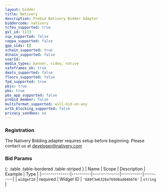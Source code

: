 ```yaml
---
layout: bidder
title: Nativery
description: Prebid Nativery Bidder Adapter
biddercode: nativery
tcfeu_supported: true
gvl_id: 1133
usp_supported: false
coppa_supported: false
gpp_sids: []
schain_supported: true
dchain_supported: false
userId:
media_types: banner, video, native
safeframes_ok: true
deals_supported: false
floors_supported: false
fpd_supported: true
pbjs: true
pbs: true
pbs_app_supported: false
prebid_member: false
multiformat_supported: will-bid-on-any
ortb_blocking_supported: false
privacy_sandbox: no
---
```


### Registration

The Nativery Bidding adapter requires setup before beginning. Please contact us at <developer@nativery.com>

### Bid Params

{: .table .table-bordered .table-striped }
| Name          | Scope    | Description  | Example   | Type     |
|---------------|----------|--------------|-----------|----------|
| `widgetId` | required | Widget ID | `'680f3e6326ef69d8ad04b6f6'` | `string` |
